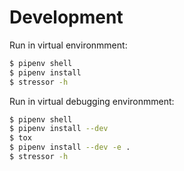 # Development

Run in virtual environmment:

```bash
$ pipenv shell
$ pipenv install
$ stressor -h
```

Run in virtual debugging environmment:

```bash
$ pipenv shell
$ pipenv install --dev
$ tox
$ pipenv install --dev -e .
$ stressor -h
```
